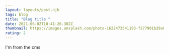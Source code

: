 ```yaml
---
layout: layouts/post.njk
tags: blog
title: "Blog title "
date: 2021-06-02T10:41:20.302Z
thumbnail: https://images.unsplash.com/photo-1622473541193-f277901b29a6?ixid=MnwxMjA3fDB8MHxwaG90by1wYWdlfHx8fGVufDB8fHx8&ixlib=rb-1.2.1&auto=format&fit=crop&w=1234&q=80
rating: 2
---
```

I'm from the cms